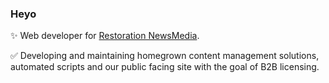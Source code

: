 ### Heyo

✨ Web developer for [Restoration NewsMedia](https://restorationnewsmedia.com/). 

✅ Developing and maintaining homegrown content management solutions, automated scripts and our public facing site with the goal of B2B licensing.
